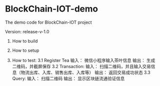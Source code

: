 # BlockChain-IOT-demo

The demo code for BlockChain-IOT project

Version: release-v-1.0
1. How to build

2. How to setup

3. How to test:
   3.1 Register Tea
     输入： 微信小程序输入茶叶信息
     输出： 生成二维码，并截屏保存
   3.2 Transaction:
     输入： 扫描二维码，并且输入交易信息（物流出库、入库、销售出库、入库等）
     输出： 返回交易成功状态
   3.3 Query:
     输入： 扫描二维码
     输出： 显示区块链流通验证信息
